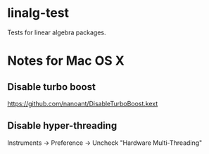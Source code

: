linalg-test
===========

Tests for linear algebra packages.

# Notes for Mac OS X

## Disable turbo boost

https://github.com/nanoant/DisableTurboBoost.kext

## Disable hyper-threading

Instruments -> Preference -> Uncheck "Hardware Multi-Threading"